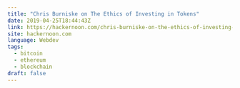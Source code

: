 ```yaml
---
title: "Chris Burniske on The Ethics of Investing in Tokens"
date: 2019-04-25T18:44:43Z
link: https://hackernoon.com/chris-burniske-on-the-ethics-of-investing-in-tokens-af824a91287e?source=rss----3a8144eabfe3---4
site: hackernoon.com
language: Webdev
tags:
  - bitcoin
  - ethereum
  - blockchain
draft: false
---
```

